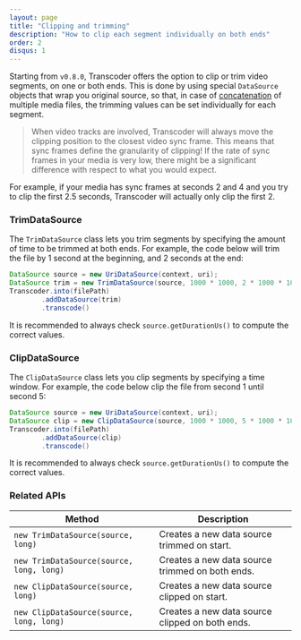 ```yaml
---
layout: page
title: "Clipping and trimming"
description: "How to clip each segment individually on both ends"
order: 2
disqus: 1
---
```


Starting from `v0.8.0`, Transcoder offers the option to clip or trim video segments, on one or
both ends. This is done by using special `DataSource` objects that wrap you original source,
so that, in case of [concatenation](concatenation) of multiple media files, the trimming values
can be set individually for each segment.

> When video tracks are involved, Transcoder will always move the clipping position to the 
closest video sync frame. This means that sync frames define the granularity of clipping!
If the rate of sync frames in your media is very low, there might be a significant difference
with respect to what you would expect.

For example, if your media has sync frames at seconds 2 and 4 and you try to clip the first 2.5
seconds, Transcoder will actually only clip the first 2.

### TrimDataSource

The `TrimDataSource` class lets you trim segments by specifying the amount of time to be trimmed
at both ends. For example, the code below will trim the file by 1 second at the beginning, and 
2 seconds at the end:

```java
DataSource source = new UriDataSource(context, uri);
DataSource trim = new TrimDataSource(source, 1000 * 1000, 2 * 1000 * 1000);
Transcoder.into(filePath)
        .addDataSource(trim)
        .transcode()
```

It is recommended to always check `source.getDurationUs()` to compute the correct values.
 
### ClipDataSource

The `ClipDataSource` class lets you clip segments by specifying a time window. For example, 
the code below clip the file from second 1 until second 5:

```java
DataSource source = new UriDataSource(context, uri);
DataSource clip = new ClipDataSource(source, 1000 * 1000, 5 * 1000 * 1000);
Transcoder.into(filePath)
        .addDataSource(clip)
        .transcode()
```

It is recommended to always check `source.getDurationUs()` to compute the correct values.
 
### Related APIs

|Method|Description|
|------|-----------|
|`new TrimDataSource(source, long)`|Creates a new data source trimmed on start.|
|`new TrimDataSource(source, long, long)`|Creates a new data source trimmed on both ends.|
|`new ClipDataSource(source, long)`|Creates a new data source clipped on start.|
|`new ClipDataSource(source, long, long)`|Creates a new data source clipped on both ends.|

